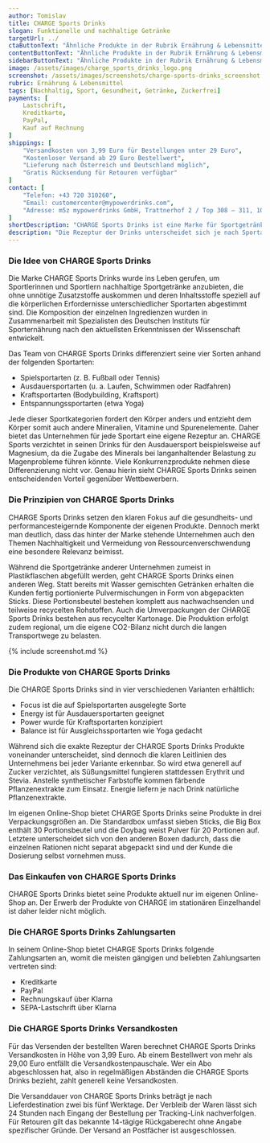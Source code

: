 ```yaml
---
author: Tomislav
title: CHARGE Sports Drinks
slogan: Funktionelle und nachhaltige Getränke
targetUrl: ../
ctaButtonText: "Ähnliche Produkte in der Rubrik Ernährung & Lebensmittel"
contentButtonText: "Ähnliche Produkte in der Rubrik Ernährung & Lebensmittel"
sidebarButtonText: "Ähnliche Produkte in der Rubrik Ernährung & Lebensmittel"
image: /assets/images/charge_sports_drinks_logo.png
screenshot: /assets/images/screenshots/charge-sports-drinks_screenshot.jpg
rubric: Ernährung & Lebensmittel
tags: [Nachhaltig, Sport, Gesundheit, Getränke, Zuckerfrei]
payments: [
    Lastschrift,
    Kreditkarte,
    PayPal,
    Kauf auf Rechnung
]
shippings: [
    "Versandkosten von 3,99 Euro für Bestellungen unter 29 Euro",
    "Kostenloser Versand ab 29 Euro Bestellwert",
    "Lieferung nach Österreich und Deutschland möglich",
    "Gratis Rücksendung für Retouren verfügbar"
]
contact: [
    "Telefon: +43 720 310260",
    "Email: customercenter@mypowerdrinks.com",
    "Adresse: m5z mypowerdrinks GmbH, Trattnerhof 2 / Top 308 – 311, 1010 Wien, Österreich"
]
shortDescription: "CHARGE Sports Drinks ist eine Marke für Sportgetränke der m5z mypowerdrinks GmbH aus Österreich. Im CHARGE Sports Drinks Online-Shop bietet das Unternehmen seine funktionellen Getränke in vier verschiedene Sorten an."
description: "Die Rezeptur der Drinks unterscheidet sich je nach Sportart, ist also für die die jeweilige Sorte gedacht ist. Die CHARGE Getränke sollen dadurch zielgerichtet und funktionell die sportliche Performance steigern."
---
```


### Die Idee von CHARGE Sports Drinks

Die Marke CHARGE Sports Drinks wurde ins Leben gerufen, um Sportlerinnen und Sportlern nachhaltige Sportgetränke anzubieten, die ohne unnötige Zusatzstoffe auskommen und deren Inhaltsstoffe speziell auf die körperlichen Erfordernisse unterschiedlicher Sportarten abgestimmt sind. Die Komposition der einzelnen Ingredienzen wurden in Zusammenarbeit mit Spezialisten des Deutschen Instituts für Sporternährung nach den aktuellsten Erkenntnissen der Wissenschaft entwickelt.

Das Team von CHARGE Sports Drinks differenziert seine vier Sorten anhand der folgenden Sportarten:

+ Spielsportarten (z. B. Fußball oder Tennis)
+ Ausdauersportarten (u. a. Laufen, Schwimmen oder Radfahren)
+ Kraftsportarten (Bodybuilding, Kraftsport)
+ Entspannungssportarten (etwa Yoga)

Jede dieser Sportkategorien fordert den Körper anders und entzieht dem Körper somit auch andere Mineralien, Vitamine und Spurenelemente. Daher bietet das Unternehmen für jede Sportart eine eigene Rezeptur an. CHARGE Sports verzichtet in seinen Drinks für den Ausdauersport beispielsweise auf Magnesium, da die Zugabe des Minerals bei langanhaltender Belastung zu Magenprobleme führen könnte. Viele Konkurrenzprodukte nehmen diese Differenzierung nicht vor. Genau hierin sieht CHARGE Sports Drinks seinen entscheidenden Vorteil gegenüber Wettbewerbern.

### Die Prinzipien von CHARGE Sports Drinks

CHARGE Sports Drinks setzen den klaren Fokus auf die gesundheits- und performancesteigernde Komponente der eigenen Produkte. Dennoch merkt man deutlich, dass das hinter der Marke stehende Unternehmen auch den Themen Nachhaltigkeit und Vermeidung von Ressourcenverschwendung eine besondere Relevanz beimisst.

Während die Sportgetränke anderer Unternehmen zumeist in Plastikflaschen abgefüllt werden, geht CHARGE Sports Drinks einen anderen Weg. Statt bereits mit Wasser gemischten Getränken erhalten die Kunden fertig portionierte Pulvermischungen in Form von abgepackten Sticks. Diese Portionsbeutel bestehen komplett aus nachwachsenden und teilweise recycelten Rohstoffen. Auch die Umverpackungen der CHARGE Sports Drinks bestehen aus recycelter Kartonage. Die Produktion erfolgt zudem regional, um die eigene CO2-Bilanz nicht durch die langen Transportwege zu belasten.

{% include screenshot.md %}

### Die Produkte von CHARGE Sports Drinks

Die CHARGE Sports Drinks sind in vier verschiedenen Varianten erhältlich:

+ Focus ist die auf Spielsportarten ausgelegte Sorte
+ Energy ist für Ausdauersportarten geeignet
+ Power wurde für Kraftsportarten konzipiert
+ Balance ist für Ausgleichssportarten wie Yoga gedacht

Während sich die exakte Rezeptur der CHARGE Sports Drinks Produkte voneinander unterscheidet, sind dennoch die klaren Leitlinien des Unternehmens bei jeder Variante erkennbar. So wird etwa generell auf Zucker verzichtet, als Süßungsmittel fungieren stattdessen Erythrit und Stevia. Anstelle synthetischer Farbstoffe kommen färbende Pflanzenextrakte zum Einsatz. Energie liefern je nach Drink natürliche Pflanzenextrakte.

Im eigenen Online-Shop bietet CHARGE Sports Drinks seine Produkte in drei Verpackungsgrößen an. Die Standardbox umfasst sieben Sticks, die Big Box enthält 30 Portionsbeutel und die Doybag weist Pulver für 20 Portionen auf. Letztere unterscheidet sich von den anderen Boxen dadurch, dass die einzelnen Rationen nicht separat abgepackt sind und der Kunde die Dosierung selbst vornehmen muss.

### Das Einkaufen von CHARGE Sports Drinks

CHARGE Sports Drinks bietet seine Produkte aktuell nur im eigenen Online-Shop an. Der Erwerb der Produkte von CHARGE im stationären Einzelhandel ist daher leider nicht möglich.

### Die CHARGE Sports Drinks Zahlungsarten

In seinem Online-Shop bietet CHARGE Sports Drinks folgende Zahlungsarten an, womit die meisten gängigen und beliebten Zahlungsarten vertreten sind:

+ Kreditkarte
+ PayPal
+ Rechnungskauf über Klarna
+ SEPA-Lastschrift über Klarna

### Die CHARGE Sports Drinks Versandkosten

Für das Versenden der bestellten Waren berechnet CHARGE Sports Drinks Versandkosten in Höhe von 3,99 Euro. Ab einem Bestellwert von mehr als 29,00 Euro entfällt die Versandkostenpauschale. Wer ein Abo abgeschlossen hat, also in regelmäßigen Abständen die CHARGE Sports Drinks bezieht, zahlt generell keine Versandkosten.

Die Versanddauer von CHARGE Sports Drinks beträgt je nach Lieferdestination zwei bis fünf Werktage. Der Verbleib der Waren lässt sich 24 Stunden nach Eingang der Bestellung per Tracking-Link nachverfolgen. Für Retouren gilt das bekannte 14-tägige Rückgaberecht ohne Angabe spezifischer Gründe. Der Versand an Postfächer ist ausgeschlossen.
